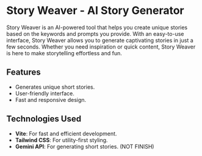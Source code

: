 # Story Weaver - AI Story Generator

Story Weaver is an AI-powered tool that helps you create unique stories based on the keywords and prompts you provide. With an easy-to-use interface, Story Weaver allows you to generate captivating stories in just a few seconds. Whether you need inspiration or quick content, Story Weaver is here to make storytelling effortless and fun.

## Features

- Generates unique short stories.
- User-friendly interface.
- Fast and responsive design.

## Technologies Used

- **Vite**: For fast and efficient development.
- **Tailwind CSS**: For utility-first styling.
- **Gemini API**: For generating short stories. (NOT FINISH)